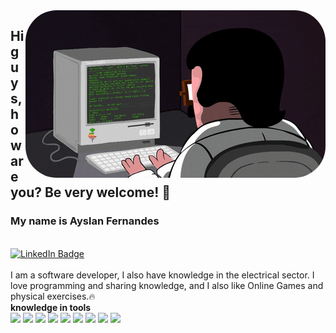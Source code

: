 <img src="./giphy.gif"  align = "right" style="border-radius:50px; width:auto; height:auto;">

## Hi guys, how are you? Be very welcome! 💙

### My name is Ayslan Fernandes

<br>
  <div id="badges">
  <a href = "https://www.linkedin.com/in/ayslan-fernandes-da-silva/">
    <img src="https://img.shields.io/badge/LinkedIn-blue?style=for-the-badge&logo=linkedin&logoColor=white" alt="LinkedIn Badge"/>
  </a>
</div>
<br>
I am a software developer, I also have knowledge in the electrical sector. I love programming and sharing knowledge, and I also like Online Games and physical exercises.🔥

<br>
<b>knowledge in tools</b>
<br>

<div>
    <img src="https://cdn.jsdelivr.net/gh/devicons/devicon/icons/html5/html5-original.svg" style="width:40px"/>
    <img src="https://cdn.jsdelivr.net/gh/devicons/devicon/icons/css3/css3-original.svg" style="width:40px"/>
    <img src="https://cdn.jsdelivr.net/gh/devicons/devicon/icons/javascript/javascript-original.svg" style="width:40px"/>
    <img src="https://cdn.jsdelivr.net/gh/devicons/devicon/icons/typescript/typescript-original.svg" style="width:40px"/>
    <img src="https://cdn.jsdelivr.net/gh/devicons/devicon/icons/nodejs/nodejs-original-wordmark.svg" style="width:40px"/>
    <img src="https://cdn.jsdelivr.net/gh/devicons/devicon/icons/react/react-original.svg" style="width:40px"/>
    <img src="https://cdn.jsdelivr.net/gh/devicons/devicon/icons/mongodb/mongodb-original-wordmark.svg" style="width:40px"/>
    <img src="https://cdn.jsdelivr.net/gh/devicons/devicon/icons/postgresql/postgresql-original.svg" style="width:40px"/>
    <img src="https://cdn.jsdelivr.net/gh/devicons/devicon/icons/docker/docker-original.svg" style="width:40px"/>

</div>
